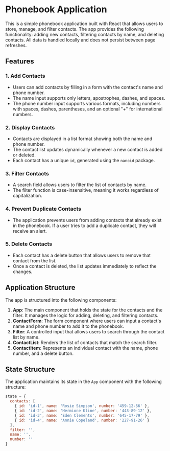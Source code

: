 # Phonebook Application

This is a simple phonebook application built with React that allows users to store, manage, and filter contacts. The app provides the following functionality: adding new contacts, filtering contacts by name, and deleting contacts. All data is handled locally and does not persist between page refreshes.

## Features

### 1. Add Contacts
   - Users can add contacts by filling in a form with the contact's name and phone number.
   - The name input supports only letters, apostrophes, dashes, and spaces.
   - The phone number input supports various formats, including numbers with spaces, dashes, parentheses, and an optional "+" for international numbers.

### 2. Display Contacts
   - Contacts are displayed in a list format showing both the name and phone number.
   - The contact list updates dynamically whenever a new contact is added or deleted.
   - Each contact has a unique `id`, generated using the `nanoid` package.

### 3. Filter Contacts
   - A search field allows users to filter the list of contacts by name.
   - The filter function is case-insensitive, meaning it works regardless of capitalization.

### 4. Prevent Duplicate Contacts
   - The application prevents users from adding contacts that already exist in the phonebook. If a user tries to add a duplicate contact, they will receive an alert.

### 5. Delete Contacts
   - Each contact has a delete button that allows users to remove that contact from the list.
   - Once a contact is deleted, the list updates immediately to reflect the changes.

## Application Structure

The app is structured into the following components:

1. **App**: The main component that holds the state for the contacts and the filter. It manages the logic for adding, deleting, and filtering contacts.
2. **ContactForm**: The form component where users can input a contact's name and phone number to add it to the phonebook.
3. **Filter**: A controlled input that allows users to search through the contact list by name.
4. **ContactList**: Renders the list of contacts that match the search filter.
5. **ContactItem**: Represents an individual contact with the name, phone number, and a delete button.

## State Structure

The application maintains its state in the `App` component with the following structure:

```js
state = {
  contacts: [
    { id: 'id-1', name: 'Rosie Simpson', number: '459-12-56' },
    { id: 'id-2', name: 'Hermione Kline', number: '443-89-12' },
    { id: 'id-3', name: 'Eden Clements', number: '645-17-79' },
    { id: 'id-4', name: 'Annie Copeland', number: '227-91-26' }
  ],
  filter: '',
  name: '',
  number: ''
}
